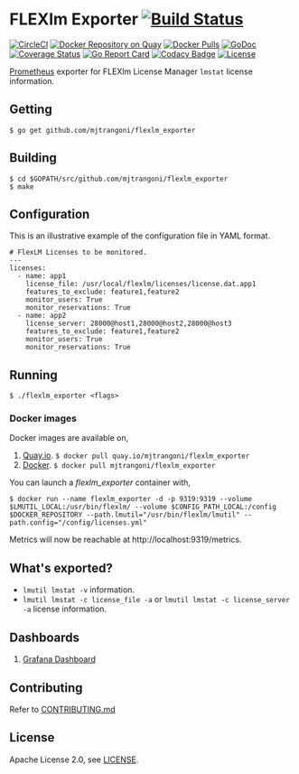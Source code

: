 # FLEXlm Exporter [![Build Status](https://travis-ci.org/mjtrangoni/flexlm_exporter.svg)][travis]

[![CircleCI](https://circleci.com/gh/mjtrangoni/flexlm_exporter.svg?style=svg)](https://circleci.com/gh/mjtrangoni/flexlm_exporter)
[![Docker Repository on Quay](https://quay.io/repository/mjtrangoni/flexlm_exporter/status)][quay]
[![Docker Pulls](https://img.shields.io/docker/pulls/mjtrangoni/flexlm_exporter.svg?maxAge=604800)][hub]
[![GoDoc](https://godoc.org/github.com/mjtrangoni/flexlm_exporter?status.svg)](https://godoc.org/github.com/mjtrangoni/flexlm_exporter)
[![Coverage Status](https://coveralls.io/repos/github/mjtrangoni/flexlm_exporter/badge.svg?branch=master)](https://coveralls.io/github/mjtrangoni/flexlm_exporter?branch=master)
[![Go Report Card](https://goreportcard.com/badge/github.com/mjtrangoni/flexlm_exporter)](https://goreportcard.com/report/github.com/mjtrangoni/flexlm_exporter)
[![Codacy Badge](https://api.codacy.com/project/badge/Grade/00e03e600d5744d1a2cc21d98e2f8273)](https://www.codacy.com/app/mjtrangoni/flexlm_exporter?utm_source=github.com&amp;utm_medium=referral&amp;utm_content=mjtrangoni/flexlm_exporter&amp;utm_campaign=Badge_Grade)
[![License](https://img.shields.io/badge/License-Apache%202.0-blue.svg)](https://raw.githubusercontent.com/mjtrangoni/flexlm_exporter/master/LICENSE)

[Prometheus](https://prometheus.io/) exporter for FLEXlm License Manager
`lmstat` license information.

## Getting

```
$ go get github.com/mjtrangoni/flexlm_exporter
```

## Building

```
$ cd $GOPATH/src/github.com/mjtrangoni/flexlm_exporter
$ make
```

## Configuration

This is an illustrative example of the configuration file in YAML format.

```
# FlexLM Licenses to be monitored.
---
licenses:
  - name: app1
    license_file: /usr/local/flexlm/licenses/license.dat.app1
    features_to_exclude: feature1,feature2
    monitor_users: True
    monitor_reservations: True
  - name: app2
    license_server: 28000@host1,28000@host2,28000@host3
    features_to_exclude: feature1,feature2
    monitor_users: True
    monitor_reservations: True
```

## Running

```
$ ./flexlm_exporter <flags>
```

### Docker images

Docker images are available on,

 1. [Quay.io](https://quay.io/repository/mjtrangoni/flexlm_exporter).
    `$ docker pull quay.io/mjtrangoni/flexlm_exporter`
 1. [Docker](https://hub.docker.com/r/mjtrangoni/flexlm_exporter/).
    `$ docker pull mjtrangoni/flexlm_exporter`

You can launch a *flexlm_exporter* container with,

```
$ docker run --name flexlm_exporter -d -p 9319:9319 --volume $LMUTIL_LOCAL:/usr/bin/flexlm/ --volume $CONFIG_PATH_LOCAL:/config $DOCKER_REPOSITORY --path.lmutil="/usr/bin/flexlm/lmutil" --path.config="/config/licenses.yml"
```

Metrics will now be reachable at http://localhost:9319/metrics.

## What's exported?

 * `lmutil lmstat -v` information.
 * `lmutil lmstat -c license_file -a` or `lmutil lmstat -c license_server -a`
   license information.

## Dashboards

 1. [Grafana Dashboard](https://grafana.com/dashboards/3854)

## Contributing

Refer to [CONTRIBUTING.md](https://github.com/mjtrangoni/flexlm_exporter/blob/master/CONTRIBUTING.md)

## License

Apache License 2.0, see [LICENSE](https://github.com/mjtrangoni/mjtrangoni/blob/master/LICENSE).

[travis]: https://travis-ci.org/mjtrangoni/flexlm_exporter
[hub]: https://hub.docker.com/r/mjtrangoni/flexlm_exporter/
[quay]: https://quay.io/repository/mjtrangoni/flexlm_exporter
